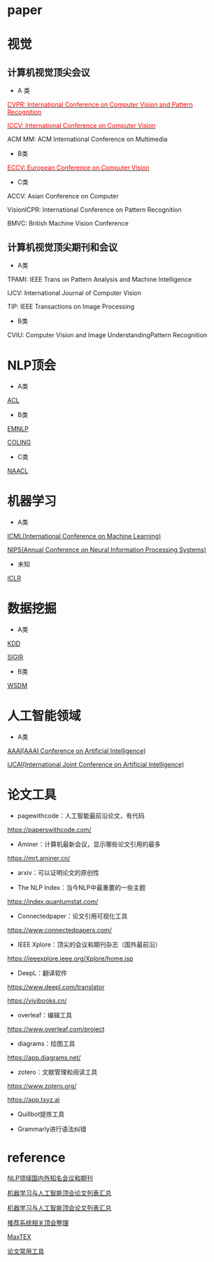 

# paper

# 视觉
## 计算机视觉顶尖会议

- A 类

[<font color=red>CVPR: International Conference on Computer Vision and Pattern Recognition </font>](https://openaccess.thecvf.com/menu)

[<font color=red> ICCV: International Conference on Computer Vision </font>](https://openaccess.thecvf.com/menu)

ACM MM: ACM International Conference on Multimedia

- B类

[<font color=red> ECCV: European Conference on Computer Vision</font>](https://openaccess.thecvf.com/menu)

- C类

ACCV: Asian Conference on Computer 

VisionICPR: International Conference on Pattern Recognition

BMVC: British Machine Vision Conference


## 计算机视觉顶尖期刊和会议

- A类

TPAMI: IEEE Trans on Pattern Analysis and Machine Intelligence

IJCV: International Journal of Computer Vision

TIP: IEEE Transactions on Image Processing

- B类

CVIU: Computer Vision and Image UnderstandingPattern Recognition


# NLP顶会

- A类

[ACL](https://www.aclweb.org/portal/)

- B类

[EMNLP](http://emnlp2018.org)

[COLING](http://coling2018.org)

- C类

[NAACL](http://naacl.org)

# 机器学习

- A类

[ICML(International Conference on Machine Learning)](https://icml.cc/)

[NIPS(Annual Conference on Neural Information Processing Systems)](https://nips.cc/)

- 未知

[ICLR](https://iclr.cc/)

# 数据挖掘

- A类

[KDD](https://kdd.org/)

[SIGIR](https://sigir.org/)

- B类

[WSDM](http://www.wsdm-conference.org/)

# 人工智能领域

- A类

[AAAI(AAAI Conference on Artificial Intelligence)](https://aaai.org/)

[IJCAI(International Joint Conference on Artificial Intelligence)](https://www.ijcai.org/)

# 论文工具

- pagewithcode：人工智能最前沿论文，有代码

https://paperswithcode.com/

- Aminer：计算机最新会议，显示哪些论文引用的最多

https://mrt.aminer.cn/

- arxiv：可以证明论文的原创性

- The NLP Index：当今NLP中最重要的一些主题

https://index.quantumstat.com/

- Connectedpaper：论文引用可视化工具

https://www.connectedpapers.com/

- IEEE Xplore：顶尖的会议和期刊杂志（国外最前沿）

https://ieeexplore.ieee.org/Xplore/home.jsp

- DeepL：翻译软件

https://www.deepl.com/translator

https://yiyibooks.cn/

- overleaf：编辑工具

https://www.overleaf.com/project

- diagrams：绘图工具

https://app.diagrams.net/

- zotero：文献管理和阅读工具

https://www.zotero.org/

https://app.txyz.ai

- Quillbot提炼工具

- Grammarly进行语法纠错

# reference

[NLP领域国内外知名会议和期刊](https://blog.csdn.net/weixin_34613450/article/details/86679630)

[机器学习与人工智能顶会论文列表汇总](https://blog.csdn.net/m0_37369043/article/details/102926076)

[机器学习与人工智能顶会论文列表汇总](https://blog.csdn.net/m0_37369043/article/details/102926076)

[推荐系统相关顶会整理](https://zhuanlan.zhihu.com/p/520982759)

[MaxTEX](http://tug.org/cgi-bin/mactex-download/MacTeX.pkg)

[论文常用工具](https://www.jiqizhixin.com/articles/2018-11-14-4)
